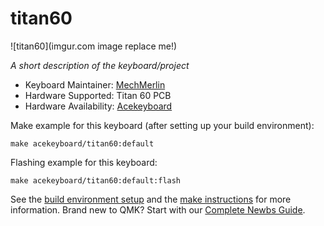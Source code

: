 # titan60

![titan60](imgur.com image replace me!)

*A short description of the keyboard/project*

* Keyboard Maintainer: [MechMerlin](https://github.com/mechmerlin)
* Hardware Supported: Titan 60 PCB
* Hardware Availability: [Acekeyboard](https://acekeyboard.co/)

Make example for this keyboard (after setting up your build environment):

    make acekeyboard/titan60:default

Flashing example for this keyboard:

    make acekeyboard/titan60:default:flash

See the [build environment setup](https://docs.qmk.fm/#/getting_started_build_tools) and the [make instructions](https://docs.qmk.fm/#/getting_started_make_guide) for more information. Brand new to QMK? Start with our [Complete Newbs Guide](https://docs.qmk.fm/#/newbs).
